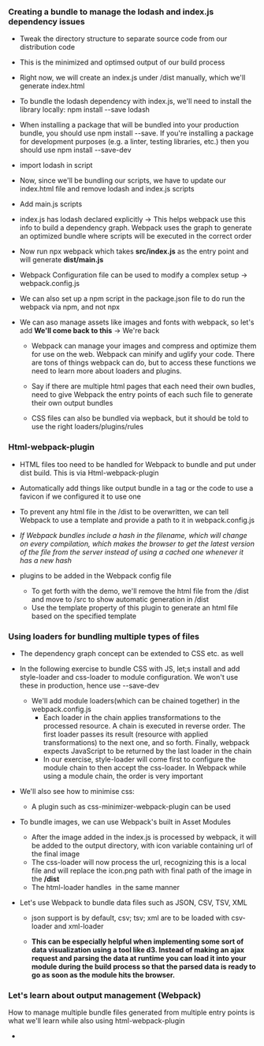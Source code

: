 ### Creating a bundle to manage the lodash and index.js dependency issues
- Tweak the directory structure to separate source code from our distribution code
- This is the minimized and optimsed output of our build process
- Right now, we will create an index.js under /dist manually, which we'll generate index.html 
- To bundle the lodash dependency with index.js, we'll need to install the library locally: npm install --save lodash
- When installing a package that will be bundled into your production bundle, you should use npm install --save. If you're installing a package for development purposes (e.g. a linter, testing libraries, etc.) then you should use npm install --save-dev
- import lodash in script
- Now, since we'll be bundling our scripts, we have to update our index.html file and remove lodash and index.js scripts
- Add main.js scripts
- index.js has lodash declared explicitly -> This helps webpack use this info to build a dependency graph. Webpack uses the graph to generate an optimized bundle where scripts will be executed in the correct order
- Now run npx webpack which takes **src/index.js** as the entry point and will generate **dist/main.js**
- Webpack Configuration file can be used to modify a complex setup -> webpack.config.js
- We can also set up a npm script in the package.json file to do run the webpack via npm, and not npx

- We can aso manage assets like images and fonts with webpack, so let's add **We'll come back to this** -> We're back
    - Webpack can manage your images and compress and optimize them for use on the web. Webpack can minify and uglify your code. There are tons of things webpack can do, but to access these functions we need to learn more about loaders and plugins.

    - Say if there are multiple html pages that each need their own budles, need to give Webpack the entry points of each such file to generate their own output bundles

    - CSS files can also be bundled via wepback, but it should be told to use the right loaders/plugins/rules

### Html-webpack-plugin
- HTML files too need to be handled for Webpack to bundle and put under dist build. This is via Html-webpack-plugin

- Automatically add things like output bundle in a <scipt> tag or the code to use a favicon if we configured it to use one

- To prevent any html file in the /dist to be overwritten, we can tell Webpack to use a template and provide a path to it in webpack.config.js

- *If Webpack bundles include a hash in the filename, which will change on every compilation, which makes the browser to get the latest version of the file from the server instead of using a cached one whenever it has a new hash*

-  plugins to be added in the Webpack config file
    - To get forth with the demo, we'll remove the html file from the /dist and move to /src to show automatic generation in /dist
    - Use the template property of this plugin to generate an html file based on the specified template

### Using loaders for bundling multiple types of files
- The dependency graph concept can be extended to CSS etc. as well

- In the following exercise to bundle CSS with JS, let;s install and add style-loader and css-loader to module configuration. We won't use these in production, hence use --save-dev

    - We'll add module loaders(which can be chained together) in the webpack.config.js
        - Each loader in the chain applies transformations to the processed resource. A chain is executed in reverse order. The first loader passes its result (resource with applied transformations) to the next one, and so forth. Finally, webpack expects JavaScript to be returned by the last loader in the chain
        - In our exercise, style-loader will come first to configure the module chain to then accept the css-loader. In Webpack while using a module chain, the order is very important

- We'll also see how to minimise css:
    - A plugin such as css-minimizer-webpack-plugin can be used

- To bundle images, we can use Webpack's built in Asset Modules
    - After the image added in the index.js is processed by webpack, it will be added to the output directory, with icon variable containing url of the final image
    - The css-loader will now process the url, recognizing this is a local file and will replace the icon.png path with final path of the image in the **/dist**
    - The html-loader handles <img src...> in the same manner

- Let's use Webpack to bundle data files such as JSON, CSV, TSV, XML
    - json support is by default, csv; tsv; xml are to be loaded with csv-loader and xml-loader

    - **This can be especially helpful when implementing some sort of data visualization using a tool like d3. Instead of making an ajax request and parsing the data at runtime you can load it into your module during the build process so that the parsed data is ready to go as soon as the module hits the browser.**

### Let's learn about output management (Webpack)
How to manage multiple bundle files generated from multiple entry points is what we'll learn while also using html-webpack-plugin

- 